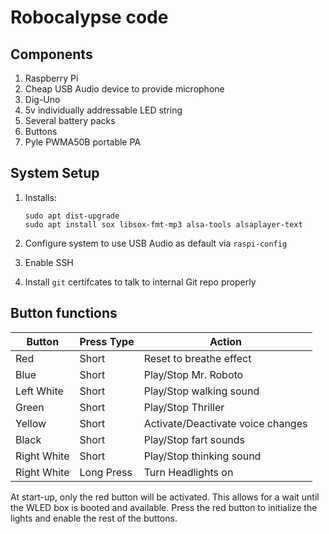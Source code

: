 # Robocalypse code

## Components

1. Raspberry Pi
1. Cheap USB Audio device to provide microphone
1. Dig-Uno
1. 5v individually addressable LED string
1. Several battery packs
1. Buttons
1. Pyle PWMA50B portable PA

## System Setup

1. Installs:
   ```sudo apt update
   sudo apt dist-upgrade
   sudo apt install sox libsox-fmt-mp3 alsa-tools alsaplayer-text
   ```

1. Configure system to use USB Audio as default via `raspi-config`

1. Enable SSH

1. Install `git` certifcates to talk to internal Git repo properly

## Button functions

| Button | Press Type | Action |
|---|---|---|
| Red | Short | Reset to breathe effect |
| Blue | Short | Play/Stop Mr. Roboto |
| Left White | Short | Play/Stop walking sound |
| Green | Short | Play/Stop Thriller |
| Yellow | Short | Activate/Deactivate voice changes |
| Black | Short | Play/Stop fart sounds |
| Right White | Short | Play/Stop thinking sound |
| Right White | Long Press | Turn Headlights on |

At start-up, only the red button will be activated.  This allows for a wait until the WLED box is booted and available.  Press the red button to initialize the lights and enable the rest of the buttons.
